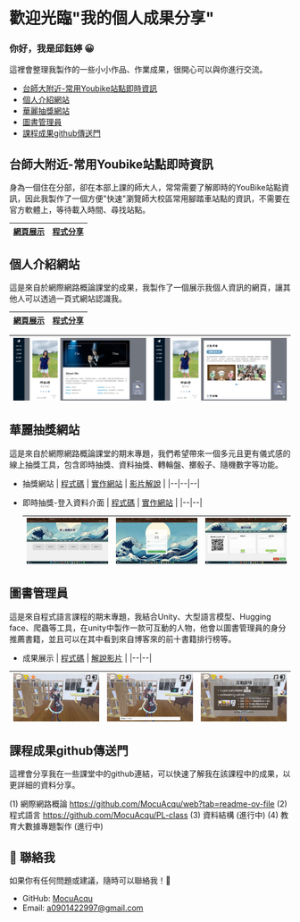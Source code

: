 # 歡迎光臨"我的個人成果分享"
### 你好，我是邱鈺婷 :grinning:
這裡會整理我製作的一些小小作品、作業成果，很開心可以與你進行交流。

- [台師大附近-常用Youbike站點即時資訊](##台師大附近-常用Youbike站點即時資訊)
- [個人介紹網站](##個人介紹網站)
- [華麗抽獎網站](##華麗抽獎網站)
- [圖書管理員](##圖書管理員)
- [課程成果github傳送門](##課程成果github傳送門)

## 台師大附近-常用Youbike站點即時資訊
身為一個住在分部，卻在本部上課的師大人，常常需要了解即時的YouBike站點資訊，因此我製作了一個方便"快速"瀏覽師大校區常用腳踏車站點的資訊，不需要在官方軟體上，等待載入時間、尋找站點。

| [網頁展示](https://mocuacqu.github.io/ntnuYoubike/) | [程式分享](https://github.com/MocuAcqu/ntnuYoubike) |
|--|--|

## 個人介紹網站
這是來自於網際網路概論課堂的成果，我製作了一個展示我個人資訊的網頁，讓其他人可以透過一頁式網站認識我。

| [網頁展示](https://mocuacqu.github.io/personalWeb1/) | [程式分享](https://github.com/MocuAcqu/personalWeb1) |
|--|--|

 | ![image](個人網頁1.png) | ![image](個人網頁2.png) |
 |--|--|

## 華麗抽獎網站
這是來自於網際網路概論課堂的期末專題，我們希望帶來一個多元且更有儀式感的線上抽獎工具，包含即時抽獎、資料抽獎、轉輪盤、擲骰子、隨機數字等功能。

* 抽獎網站
  | [程式碼](https://github.com/MocuAcqu/1131Lottery) | [實作網站](https://mocuacqu.github.io/1131Lottery/) | [影片解說](https://youtu.be/E1m29F7tk0Y?si=4R1AmqkEFwFT91TD) |
  |--|--|--|
* 即時抽獎-登入資料介面
  | [程式碼](https://github.com/MocuAcqu/1131Lottery-users-signIn) | [實作網站](https://mocuacqu.github.io/1131Lottery-users-signIn/) |
  |--|--|

  | ![image](抽獎網站主頁.png) | ![image](登入資料頁面.png) | ![image](即時抽獎.png) |
  |--|--|--|

## 圖書管理員
這是來自程式語言課程的期末專題，我結合Unity、大型語言模型、Hugging face、爬蟲等工具，在unity中製作一款可互動的人物，他會以圖書管理員的身分推薦書籍，並且可以在其中看到來自博客來的前十書籍排行榜等。

* 成果展示
| [程式碼](https://github.com/MocuAcqu/NTNU_PL_Library) | [解說影片](https://youtu.be/Xl6CxgXtN0w) |
 |--|--|

 | ![image](莫奇1.png) | ![image](莫奇2.png) | ![image](互動說明.png) |
 |--|--|--|

## 課程成果github傳送門
這裡會分享我在一些課堂中的github連結，可以快速了解我在該課程中的成果，以更詳細的資料分享。

(1) 網際網路概論 https://github.com/MocuAcqu/web?tab=readme-ov-file
(2) 程式語言 https://github.com/MocuAcqu/PL-class
(3) 資料結構 (進行中)
(4) 教育大數據專題製作 (進行中)

## 🤝 聯絡我
如果你有任何問題或建議，隨時可以聯絡我！💬

- GitHub: [MocuAcqu](https://github.com/MocuAcqu)
- Email: [a0901422997@gmail.com](mailto:a0901422997@gmail.com) 
